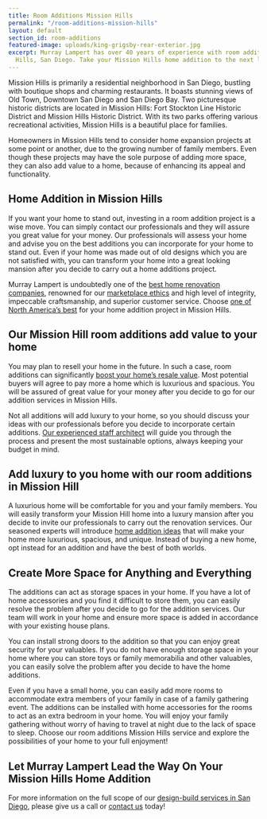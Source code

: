 ```yaml
---
title: Room Additions Mission Hills
permalink: "/room-additions-mission-hills"
layout: default
section_id: room-additions
featured-image: uploads/king-grigsby-rear-exterior.jpg
excerpt: Murray Lampert has over 40 years of experience with room additions in Mission
  Hills, San Diego. Take your Mission Hills home addition to the next level with us.
---
```


Mission Hills is primarily a residential neighborhood in San Diego, bustling with boutique shops and charming restaurants. It boasts stunning views of Old Town, Downtown San Diego and San Diego Bay. Two picturesque historic districts are located in Mission Hills: Fort Stockton Line Historic District and Mission Hills Historic District. With its two parks offering various recreational activities, Mission Hills is a beautiful place for families.

Homeowners in Mission Hills tend to consider home expansion projects at some point or another, due to the growing number of family members. Even though these projects may have the sole purpose of adding more space, they can also add value to a home, because of enhancing its appeal and functionality.

## Home Addition in Mission Hills

If you want your home to stand out, investing in a room addition project is a wise move. You can simply contact our professionals and they will assure you great value for your money. Our professionals will assess your home and advise you on the best additions you can incorporate for your home to stand out. Even if your home was made out of old designs which you are not satisfied with, you can transform your home into a great looking mansion after you decide to carry out a home additions project.

Murray Lampert is undoubtedly one of the [best home renovation companies](/major-renovations), renowned for our [marketplace ethics](/another-better-business-bureau-torch-award) and high level of integrity, impeccable craftsmanship, and superior customer service. Choose [one of North America’s best](/murray-lampert-recognized-among-north-americas-best) for your home addition project in Mission Hills.

## Our Mission Hill room additions add value to your home

You may plan to resell your home in the future. In such a case, room additions can significantly [boost your home’s resale value](/infographic-luxury-living-cost-vs-value-home-improvements-2). Most potential buyers will agree to pay more a home which is luxurious and spacious. You will be assured of great value for your money after you decide to go for our addition services in Mission Hills.

Not all additions will add luxury to your home, so you should discuss your ideas with our professionals before you decide to incorporate certain additions. [Our experienced staff architect](/san-diego-architectural-design-services) will guide you through the process and present the most sustainable options, always keeping your budget in mind.

## Add luxury to you home with our room additions in Mission Hill

A luxurious home will be comfortable for you and your family members. You will easily transform your Mission Hill home into a luxury mansion after you decide to invite our professionals to carry out the renovation services. Our seasoned experts will introduce [home addition ideas](/projects) that will make your home more luxurious, spacious, and unique. Instead of buying a new home, opt instead for an addition and have the best of both worlds.

## Create More Space for Anything and Everything

The additions can act as storage spaces in your home. If you have a lot of home accessories and you find it difficult to store them, you can easily resolve the problem after you decide to go for the addition services. Our team will work in your home and ensure more space is added in accordance with your existing house plans.

You can install strong doors to the addition so that you can enjoy great security for your valuables. If you do not have enough storage space in your home where you can store toys or family memorabilia and other valuables, you can easily solve the problem after you decide to have the home additions.

Even if you have a small home, you can easily add more rooms to accommodate extra members of your family in case of a family gathering event. The additions can be installed with home accessories for the rooms to act as an extra bedroom in your home. You will enjoy your family gathering without worry of having to travel at night due to the lack of space to sleep. Choose our room additions Mission Hills service and explore the possibilities of your home to your full enjoyment!

## Let Murray Lampert Lead the Way On Your Mission Hills Home Addition

For more information on the full scope of our [design-build services in San Diego](/design-build-services-san-diego), please give us a call or [contact us](/contact) today!
